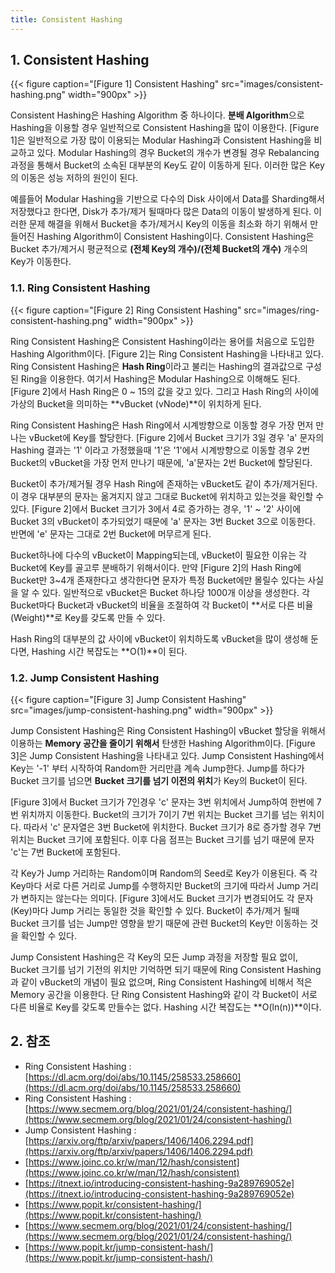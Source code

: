 ```yaml
---
title: Consistent Hashing
---
```


## 1. Consistent Hashing

{{< figure caption="[Figure 1] Consistent Hashing" src="images/consistent-hashing.png" width="900px" >}}

Consistent Hashing은 Hashing Algorithm 중 하나이다. **분배 Algorithm**으로 Hashing을 이용할 경우 일반적으로 Consistent Hashing을 많이 이용한다. [Figure 1]은 일반적으로 가장 많이 이용되는 Modular Hashing과 Consistent Hashing을 비교하고 있다. Modular Hashing의 경우 Bucket의 개수가 변경될 경우 Rebalancing 과정을 통해서 Bucket의 소속된 대부분의 Key도 같이 이동하게 된다. 이러한 많은 Key의 이동은 성능 저하의 원인이 된다.

예를들어 Modular Hashing을 기반으로 다수의 Disk 사이에서 Data를 Sharding해서 저장했다고 한다면, Disk가 추가/제거 될때마다 많은 Data의 이동이 발생하게 된다. 이러한 문제 해결을 위해서 Bucket을 추가/제거시 Key의 이동을 최소화 하기 위해서 만들어진 Hashing Algorithm이 Consistent Hashing이다. Consistent Hashing은 Bucket 추가/제거시 평균적으로 **(전체 Key의 개수)/(전체 Bucket의 개수)** 개수의 Key가 이동한다.

### 1.1. Ring Consistent Hashing

{{< figure caption="[Figure 2] Ring Consistent Hashing" src="images/ring-consistent-hashing.png" width="900px" >}}

Ring Consistent Hashing은 Consistent Hashing이라는 용어를 처음으로 도입한 Hashing Algorithm이다. [Figure 2]는 Ring Consistent Hashing을 나타내고 있다. Ring Consistent Hashing은 **Hash Ring**이라고 불리는 Hashing의 결과값으로 구성된 Ring을 이용한다. 여기서 Hashing은 Modular Hashing으로 이해해도 된다. [Figure 2]에서 Hash Ring은 0 ~ 15의 값을 갖고 있다. 그리고 Hash Ring의 사이에 가상의 Bucket을 의미하는 **vBucket (vNode)**이 위치하게 된다.

Ring Consistent Hashing은 Hash Ring에서 시계방향으로 이동할 경우 가장 먼저 만나는 vBucket에 Key를 할당한다. [Figure 2]에서 Bucket 크기가 3일 경우 'a' 문자의 Hashing 결과는 '1' 이라고 가정했을때 '1'은 '1'에서 시계방향으로 이동할 경우 2번 Bucket의 vBucket을 가장 먼저 만나기 때문에, 'a'문자는 2번 Bucket에 할당된다.

Bucket이 추가/제거될 경우 Hash Ring에 존재하는 vBucket도 같이 추가/제거된다. 이 경우 대부분의 문자는 옮겨지지 않고 그대로 Bucket에 위치하고 있는것을 확인할 수 있다. [Figure 2]에서 Bucket 크기가 3에서 4로 증가하는 경우, '1' ~ '2' 사이에 Bucket 3의 vBucket이 추가되었기 때문에 'a' 문자는 3번 Bucket 3으로 이동한다. 반면에 'e' 문자는 그대로 2번 Bucket에 머무르게 된다.

Bucket하나에 다수의 vBucket이 Mapping되는데, vBucket이 필요한 이유는 각 Bucket에 Key를 골고루 분배하기 위해서이다. 만약 [Figure 2]의 Hash Ring에 Bucket만 3~4개 존재한다고 생각한다면 문자가 특정 Bucket에만 몰릴수 있다는 사실을 알 수 있다. 일반적으로 vBucket은 Bucket 하나당 1000개 이상을 생성한다. 각 Bucket마다 Bucket과 vBucket의 비율을 조절하여 각 Bucket이 **서로 다른 비율 (Weight)**로 Key를 갖도록 만들 수 있다.

Hash Ring의 대부분의 값 사이에 vBucket이 위치하도록 vBucket을 많이 생성해 둔다면, Hashing 시간 복잡도는 **O(1)**이 된다.

### 1.2. Jump Consistent Hashing

{{< figure caption="[Figure 3] Jump Consistent Hashing" src="images/jump-consistent-hashing.png" width="900px" >}}

Jump Consistent Hashing은 Ring Consistent Hashing이 vBucket 할당을 위해서 이용하는 **Memory 공간을 줄이기 위해서** 탄생한 Hashing Algorithm이다. [Figure 3]은 Jump Consistent Hashing을 나타내고 있다. Jump Consistent Hashing에서 Key는 '-1' 부터 시작하여 Random한 거리만큼 계속 Jump한다. Jump를 하다가 Bucket 크기를 넘으면 **Bucket 크기를 넘기 이전의 위치**가 Key의 Bucket이 된다.

[Figure 3]에서 Bucket 크기가 7인경우 'c' 문자는 3번 위치에서 Jump하여 한번에 7번 위치까지 이동한다. Bucket의 크기가 7이기 7번 위치는 Bucket 크기를 넘는 위치이다. 따라서 'c' 문자열은 3번 Bucket에 위치한다. Bucket 크기가 8로 증가할 경우 7번 위치는 Bucket 크기에 포함된다. 이후 다음 점프는 Bucket 크기를 넘기 때문에 문자 'c'는 7번 Bucket에 포함된다.

각 Key가 Jump 거리하는 Random이며 Random의 Seed로 Key가 이용된다. 즉 각 Key마다 서로 다른 거리로 Jump를 수행하지만 Bucket의 크기에 따라서 Jump 거리가 변하지는 않는다는 의미다. [Figure 3]에서도 Bucket 크기가 변경되어도 각 문자 (Key)마다 Jump 거리는 동일한 것을 확인할 수 있다. Bucket이 추가/제거 될때 Bucket 크기를 넘는 Jump만 영향을 받기 때문에 관련 Bucket의 Key만 이동하는 것을 확인할 수 있다.

Jump Consistent Hashing은 각 Key의 모든 Jump 과정을 저장할 필요 없이, Bucket 크기를 넘기 기전의 위치만 기억하면 되기 때문에 Ring Consistent Hashing과 같이 vBucket의 개념이 필요 없으며, Ring Consistent Hashing에 비해서 적은 Memory 공간을 이용한다. 단 Ring Consistent Hashing와 같이 각 Bucket이 서로 다른 비율로 Key를 갖도록 만들수는 없다. Hashing 시간 복잡도는 **O(ln(n))**이다.

## 2. 참조

* Ring Consistent Hashing : [https://dl.acm.org/doi/abs/10.1145/258533.258660](https://dl.acm.org/doi/abs/10.1145/258533.258660)
* Ring Consistent Hashing : [https://www.secmem.org/blog/2021/01/24/consistent-hashing/](https://www.secmem.org/blog/2021/01/24/consistent-hashing/)
* Jump Consistent Hashing : [https://arxiv.org/ftp/arxiv/papers/1406/1406.2294.pdf](https://arxiv.org/ftp/arxiv/papers/1406/1406.2294.pdf)
* [https://www.joinc.co.kr/w/man/12/hash/consistent](https://www.joinc.co.kr/w/man/12/hash/consistent)
* [https://itnext.io/introducing-consistent-hashing-9a289769052e](https://itnext.io/introducing-consistent-hashing-9a289769052e)
* [https://www.popit.kr/consistent-hashing/](https://www.popit.kr/consistent-hashing/)
* [https://www.secmem.org/blog/2021/01/24/consistent-hashing/](https://www.secmem.org/blog/2021/01/24/consistent-hashing/)
* [https://www.popit.kr/jump-consistent-hash/](https://www.popit.kr/jump-consistent-hash/)